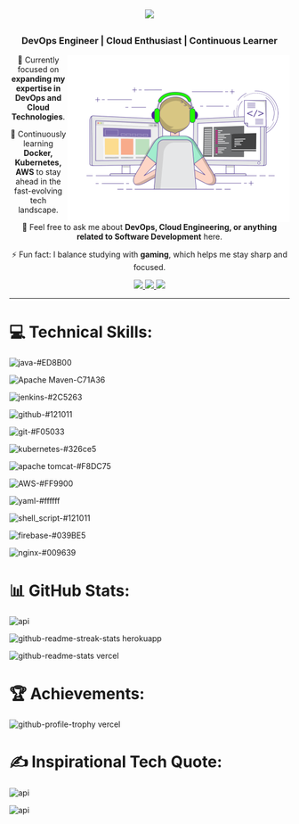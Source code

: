 <h1 align="center"> <img src="https://readme-typing-svg.herokuapp.com/?font=Righteous&size=35&center=true&vCenter=true&width=500&height=70&duration=4000&lines=Hi!+I'm+Jaqueen+Mokhoma+Teffu!;" /> </h1> <h3 align="center">DevOps Engineer | Cloud Enthusiast | Continuous Learner</h3> <img align="right" alt="Coding" width="400" src="https://raw.githubusercontent.com/devSouvik/devSouvik/master/gif3.gif"> <div align="center">

🔭 Currently focused on **expanding my expertise in DevOps and Cloud Technologies**.


🌱 Continuously learning **Docker, Kubernetes, AWS** to stay ahead in the fast-evolving tech landscape.

💬 Feel free to ask me about **DevOps, Cloud Engineering, or anything related to Software Development** here.

⚡ Fun fact: I balance studying with **gaming**, which helps me stay sharp and focused.

</div> <div align="center"> <a href="mailto:teffudevops@gmail.com"> <img src="https://img.shields.io/badge/Gmail-333333?style=for-the-badge&logo=gmail&logoColor=red" /> </a> <a href="https://www.linkedin.com/in/jaqueen-mokhoma-teffu-465149329" target="_blank"> <img src="https://img.shields.io/badge/LinkedIn-0077B5?style=for-the-badge&logo=linkedin&logoColor=white" /> </a> <a href="#"> <img src="https://img.shields.io/badge/Portfolio-FF5722?style=for-the-badge&logo=portfolio&logoColor=white" /> </a> </div> <hr/>

# 💻 Technical Skills:

![java-#ED8B00](https://github.com/user-attachments/assets/a522dccd-0e65-4abc-a75c-96b0dc8bda94)

![Apache Maven-C71A36](https://github.com/user-attachments/assets/9716a761-a677-413b-87a3-a13af8c9a15f)

![jenkins-#2C5263](https://github.com/user-attachments/assets/b9103b63-c9ab-4ae5-9b2b-639edfbf718e)

![github-#121011](https://github.com/user-attachments/assets/25ed6be3-9182-4a83-a75f-b2f483f72af6)

![git-#F05033](https://github.com/user-attachments/assets/b4c857ce-b0bf-4569-a209-52583ecc3180)

![kubernetes-#326ce5](https://github.com/user-attachments/assets/14fc848c-3dc8-4658-bc2a-e093e49e5edc)

![apache tomcat-#F8DC75](https://github.com/user-attachments/assets/2c517261-b6cb-4ec6-9ee7-f55bbb3b8258)

![AWS-#FF9900](https://github.com/user-attachments/assets/37eac86c-fd33-49fe-a008-a65e4b6676d9)

![yaml-#ffffff](https://github.com/user-attachments/assets/f07538ab-121a-4328-915c-cf1dc712ae13)

![shell_script-#121011](https://github.com/user-attachments/assets/1a3007e7-6ad2-447b-9f30-758aa9a09724)

![firebase-#039BE5](https://github.com/user-attachments/assets/6b5f14e6-387e-4d97-b991-741694ff3d9c)

![nginx-#009639](https://github.com/user-attachments/assets/7c3aac0b-fdb6-40ab-a226-e0ae70b6ca27)

# 📊 GitHub Stats:

![api](https://github.com/user-attachments/assets/2873554a-8a7e-46d2-90b3-6565cc9b0e07)

![github-readme-streak-stats herokuapp](https://github.com/user-attachments/assets/61088b12-c8b9-47fc-b839-62b700d7a944)

![github-readme-stats vercel](https://github.com/user-attachments/assets/a16a8327-0469-454b-afa4-b4755ca908bb)

# 🏆 Achievements:

![github-profile-trophy vercel](https://github.com/user-attachments/assets/396bfa70-f950-4cd9-8808-25e1e08e5204)

# ✍️ Inspirational Tech Quote:

![api](https://github.com/user-attachments/assets/a4bd05f7-0576-4116-b8b6-8000adc2d9be)


![api](https://github.com/user-attachments/assets/10c34f00-ccc3-4446-a20d-e02ab7fb433f)
